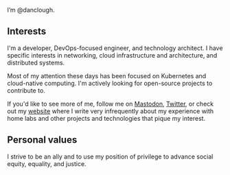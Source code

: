 I’m @danclough.

## Interests
I'm a developer, DevOps-focused engineer, and technology architect.  I have specific interests in networking, cloud infrastructure and architecture, and distributed systems.

Most of my attention these days has been focused on Kubernetes and cloud-native computing.  I'm actively looking for open-source projects to contribute to.

If you'd like to see more of me, follow me on [Mastodon](https://infosec.exchange/@danclough), [Twitter](https://twitter.com/dan_clough), or check out my [website](https://bufferoverflow.xyz) where I write very infrequently about my experience with home labs and other projects and technologies that pique my interest.

## Personal values
I strive to be an ally and to use my position of privilege to advance social equity, equality, and justice.
